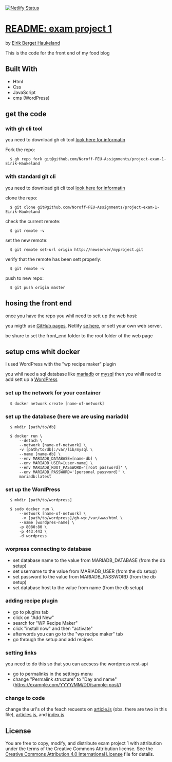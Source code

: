 [![Netlify Status](https://api.netlify.com/api/v1/badges/6cadece7-376e-4ed3-8df7-01112636b75b/deploy-status)](https://app.netlify.com/sites/joyful-halva-a4d44f/deploys)

# [README: exam project 1](https://github.com/Noroff-FEU-Assignments/project-exam-1-Eirik-Haukeland)
by [Eirik Berget Haukeland](https://github.com/Eirik-Haukeland)

This is the code for the front end of my food blog

## Built With
- Html
- Css
- JavaScript
- cms (WordPress)

## get the code

### with gh cli tool
you need to download gh cli tool [look here for informatin](https://github.com/cli/cli#installation)

Fork the repo:
``` shell
  $ gh repo fork git@github.com/Noroff-FEU-Assignments/project-exam-1-Eirik-Haukeland
```

### with standard git cli
you need to download git cli tool [look here for informatin](https://git-scm.com/downloads)

clone the repo:
``` shell
  $ git clone git@github.com/Noroff-FEU-Assignments/project-exam-1-Eirik-Haukeland
```

check the current remote:
``` shell
  $ git remote -v
```

set the new remote:
``` shell
  $ git remote set-url origin http://newserver/myproject.git 
```

verify that the remote has been sett properly:
``` shell
  $ git remote -v
```

push to new repo:
```shell
  $ git push origin master
```

## hosing the front end
once you have the repo you whil need to sett up the web host:

you migth use [GitHub pages](https://docs.github.com/en/pages/getting-started-with-github-pages/creating-a-github-pages-site), 
Netlify [se here](https://docs.netlify.com/get-started/), or 
sett your own web server.

be shure to set the front_end folder to the root folder
of the web page

## setup cms whit docker
I used WordPress with the "wp recipe maker" plugin

you whil need a sql database like [mariadb](https://hub.docker.com/_/mariadb) 
or [mysql](https://hub.docker.com/_/mysql) then you whill 
need to add sett up a [WordPress](https://hub.docker.com/_/wordpress)

### set up the network for your container
```shell
  $ docker network create [name-of-network]
```

### set up the database (here we are using mariadb)
```shell
  $ mkdir [path/to/db]

  $ docker run \
      --detach \
      --network [name-of-network] \
      -v [path/to/db]:/var/lib/mysql \
      --name [name-db] \
      --env MARIADB_DATABASE=[name-db] \
      --env MARIADB_USER=[user-name] \
      --env MARIADB_ROOT_PASSWORD='[root password]' \
      --env MARIADB_PASSWORD='[personal password]' \
      mariadb:latest
```

### set up the WordPress
```shell
  $ mkdir [path/to/wordpress]
  
  $ sudo docker run \
      --network [name-of-network] \
       -v [path/to/wordpress]/gh-wp:/var/www/html \
      --name [wordpres-name] \
      -p 8080:80 \
      -p 443:443 \
      -d wordpress
```

### worpress connecting to database
- set database name to the value from MARIADB_DATABASE (from the db setup)
- set username to the value from MARIADB_USER (from the db setup)
- set password to the value from MARIADB_PASSWORD (from the db setup)
- set database host to the value from name (from the db setup)

### adding recipe plugin
- go to plugins tab
- click on "Add New"
- search for "WP Recipe Maker"
- click "install now" and then "activate"
- afterwords you can go to the "wp recipe maker" tab
- go through the setup and add recipes

### setting links
you need to do this so that you can accsess the wordpress rest-api
- go to permalinks in the settings menu
- change "Permalink structure" to "Day and name" (https://example.com/YYYY/MM/DD/sample-post/)

### change to code
change the url's of the feach recuests on 
[article.js](front_end/js/article.js) (obs. there are two 
in this file), [articles.js](front_end/js/articles.js), 
and [index.js](front_end/js/index.js)

## License
You are free to copy, modify, and distribute exam project 1
with attribution under the terms of the Creative Commons 
Attribution license. See the [Creative Commons Attribution
4.0 International License](http://creativecommons.org/licenses/by/4.0/) file
for details.
